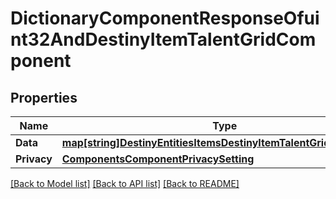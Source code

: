 # DictionaryComponentResponseOfuint32AndDestinyItemTalentGridComponent

## Properties
Name | Type | Description | Notes
------------ | ------------- | ------------- | -------------
**Data** | [**map[string]DestinyEntitiesItemsDestinyItemTalentGridComponent**](Destiny.Entities.Items.DestinyItemTalentGridComponent.md) |  | [optional] 
**Privacy** | [**ComponentsComponentPrivacySetting**](Components.ComponentPrivacySetting.md) |  | [optional] 

[[Back to Model list]](../README.md#documentation-for-models) [[Back to API list]](../README.md#documentation-for-api-endpoints) [[Back to README]](../README.md)


